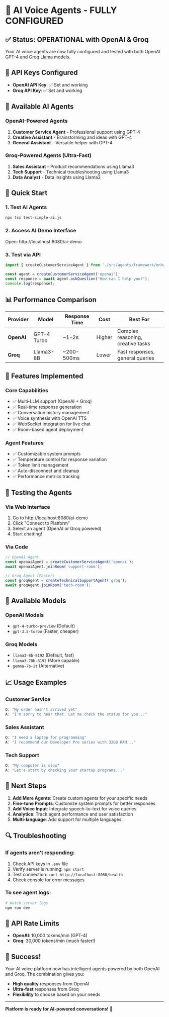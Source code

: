 # 🤖 AI Voice Agents - FULLY CONFIGURED

## ✅ Status: OPERATIONAL with OpenAI & Groq

Your AI voice agents are now fully configured and tested with both OpenAI GPT-4 and Groq Llama models.

## 🔑 API Keys Configured

- **OpenAI API Key**: ✅ Set and working
- **Groq API Key**: ✅ Set and working

## 🎯 Available AI Agents

### OpenAI-Powered Agents
1. **Customer Service Agent** - Professional support using GPT-4
2. **Creative Assistant** - Brainstorming and ideas with GPT-4
3. **General Assistant** - Versatile helper with GPT-4

### Groq-Powered Agents (Ultra-Fast)
1. **Sales Assistant** - Product recommendations using Llama3
2. **Tech Support** - Technical troubleshooting using Llama3
3. **Data Analyst** - Data insights using Llama3

## 🚀 Quick Start

### 1. Test AI Agents
```bash
npx tsx test-simple-ai.js
```

### 2. Access AI Demo Interface
Open: http://localhost:8080/ai-demo

### 3. Test via API
```javascript
import { createCustomerServiceAgent } from './src/agents/framework/enhanced-agent.js';

const agent = createCustomerServiceAgent('openai');
const response = await agent.askQuestion("How can I help you?");
console.log(response);
```

## 📊 Performance Comparison

| Provider | Model | Response Time | Cost | Best For |
|----------|-------|--------------|------|----------|
| **OpenAI** | GPT-4 Turbo | ~1-2s | Higher | Complex reasoning, creative tasks |
| **Groq** | Llama3-8B | ~200-500ms | Lower | Fast responses, general queries |

## 🎨 Features Implemented

### Core Capabilities
- ✅ Multi-LLM support (OpenAI + Groq)
- ✅ Real-time response generation
- ✅ Conversation history management
- ✅ Voice synthesis with OpenAI TTS
- ✅ WebSocket integration for live chat
- ✅ Room-based agent deployment

### Agent Features
- ✅ Customizable system prompts
- ✅ Temperature control for response variation
- ✅ Token limit management
- ✅ Auto-disconnect and cleanup
- ✅ Performance metrics tracking

## 💬 Testing the Agents

### Via Web Interface
1. Go to http://localhost:8080/ai-demo
2. Click "Connect to Platform"
3. Select an agent (OpenAI or Groq powered)
4. Start chatting!

### Via Code
```javascript
// OpenAI Agent
const openaiAgent = createCustomerServiceAgent('openai');
await openaiAgent.joinRoom('support-room');

// Groq Agent (Faster)
const groqAgent = createTechnicalSupportAgent('groq');
await groqAgent.joinRoom('tech-room');
```

## 🔧 Available Models

### OpenAI Models
- `gpt-4-turbo-preview` (Default)
- `gpt-3.5-turbo` (Faster, cheaper)

### Groq Models
- `llama3-8b-8192` (Default, fast)
- `llama3-70b-8192` (More capable)
- `gemma-7b-it` (Alternative)

## 📈 Usage Examples

### Customer Service
```javascript
Q: "My order hasn't arrived yet"
A: "I'm sorry to hear that. Let me check the status for you..."
```

### Sales Assistant
```javascript
Q: "I need a laptop for programming"
A: "I recommend our Developer Pro series with 32GB RAM..."
```

### Tech Support
```javascript
Q: "My computer is slow"
A: "Let's start by checking your startup programs..."
```

## 🎯 Next Steps

1. **Add More Agents**: Create custom agents for your specific needs
2. **Fine-tune Prompts**: Customize system prompts for better responses
3. **Add Voice Input**: Integrate speech-to-text for voice queries
4. **Analytics**: Track agent performance and user satisfaction
5. **Multi-language**: Add support for multiple languages

## 🔍 Troubleshooting

### If agents aren't responding:
1. Check API keys in `.env` file
2. Verify server is running: `npm start`
3. Test connection: `curl http://localhost:8080/health`
4. Check console for error messages

### To see agent logs:
```bash
# Watch server logs
npm run dev
```

## 📝 API Rate Limits

- **OpenAI**: 10,000 tokens/min (GPT-4)
- **Groq**: 30,000 tokens/min (much faster!)

## 🎉 Success!

Your AI voice platform now has intelligent agents powered by both OpenAI and Groq. The combination gives you:
- **High quality** responses from OpenAI
- **Ultra-fast** responses from Groq
- **Flexibility** to choose based on your needs

---

**Platform is ready for AI-powered conversations!** 🚀